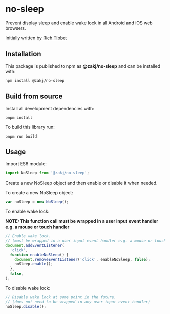 # no-sleep

Prevent display sleep and enable wake lock in all Android and iOS web browsers.

Initially written by [Rich Tibbet](https://github.com/richtr/NoSleep.js)

## Installation

This package is published to npm as **@zakj/no-sleep** and can be installed
with:

`npm install @zakj/no-sleep`

## Build from source

Install all development dependencies with:

`pnpm install`

To build this library run:

`pnpm run build`

## Usage

Import ES6 module:

```javascript
import NoSleep from '@zakj/no-sleep';
```

Create a new NoSleep object and then enable or disable it when needed.

To create a new NoSleep object:

```javascript
var noSleep = new NoSleep();
```

To enable wake lock:

**NOTE: This function call must be wrapped in a user input event handler e.g. a
mouse or touch handler**

```javascript
// Enable wake lock.
// (must be wrapped in a user input event handler e.g. a mouse or touch handler)
document.addEventListener(
  'click',
  function enableNoSleep() {
    document.removeEventListener('click', enableNoSleep, false);
    noSleep.enable();
  },
  false,
);
```

To disable wake lock:

```javascript
// Disable wake lock at some point in the future.
// (does not need to be wrapped in any user input event handler)
noSleep.disable();
```
